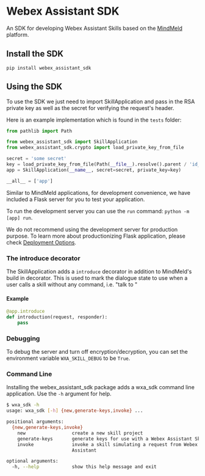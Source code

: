 # Webex Assistant SDK

An SDK for developing Webex Assistant Skills based on the [MindMeld](https://www.mindmeld.com) platform.

## Install the SDK

`pip install webex_assistant_sdk`

## Using the SDK

To use the SDK we just need to import SkillApplication and pass in the RSA private key as well as the secret for verifying the request's header.

Here is an example implementation which is found in the `tests` folder:

```python
from pathlib import Path

from webex_assistant_sdk import SkillApplication
from webex_assistant_sdk.crypto import load_private_key_from_file

secret = 'some secret'
key = load_private_key_from_file(Path(__file__).resolve().parent / 'id_rsa'), password=None)
app = SkillApplication(__name__, secret=secret, private_key=key)

__all__ = ['app']
```

Similar to MindMeld applications, for development convenience, we have included a Flask server for you to test your application.

To run the development server you can use the `run` command: `python -m [app] run`.

We do not recommend using the development server for production purpose. To learn more about productionizing Flask application, please check [Deployment Options](https://flask.palletsprojects.com/en/1.1.x/deploying/).

### The introduce decorator

The SkillApplication adds a `introduce` decorator in addition to MindMeld's build in decorator. This is used to mark the dialogue state to use when a user calls a skill without any command, i.e. "talk to <skill-name>"

#### Example

```python
@app.introduce
def introduction(request, responder):
    pass
```

### Debugging

To debug the server and turn off encryption/decryption, you can set the environment variable `WXA_SKILL_DEBUG` to be `True`.

### Command Line

Installing the webex_assistant_sdk package adds a wxa_sdk command line application. Use the `-h` argument for help.

```bash
$ wxa_sdk -h
usage: wxa_sdk [-h] {new,generate-keys,invoke} ...

positional arguments:
  {new,generate-keys,invoke}
    new                 create a new skill project
    generate-keys       generate keys for use with a Webex Assistant Skill
    invoke              invoke a skill simulating a request from Webex
                        Assistant

optional arguments:
  -h, --help            show this help message and exit
```
